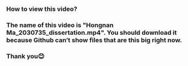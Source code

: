 ### How to view this video?
### The name of this video is "Hongnan Ma_2030735_dissertation.mp4". You should download it because Github can’t show files that are this big right now.
### Thank you😊
